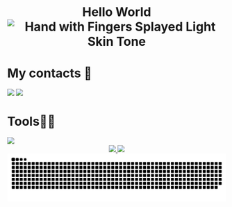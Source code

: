 <h1 align="center"> Hello World 
  <img src="https://raw.githubusercontent.com/Tarikul-Islam-Anik/Animated-Fluent-Emojis/master/Emojis/Hand%20gestures/Hand%20with%20Fingers%20Splayed%20Light%20Skin%20Tone.png" 
    alt="Hand with Fingers Splayed Light Skin Tone" 
    width="30" 
    height="30" />
</h1>

<h1>My contacts 📲</h1>
<div style="flex" aling="center">
  <a href="https://www.instagram.com/deryaxnw/" target="_blank"><img src="https://skillicons.dev/icons?i=instagram&theme=dark" /></a>
  <a href="https://www.linkedin.com/in/jo%C3%A3o-ryan-491869279/" target="_blank"><img src="https://skillicons.dev/icons?i=linkedin&theme=dark" /></a>
</div>
<h1>Tools👨‍💻</h1>



   <img src="https://skillicons.dev/icons?i=vscode,html,css,js,react,bootstrap,git,github&theme=dark" />

 <br> 

 <div align="center">
  <a href="https://github.com/deryaxnw">
    <img height="165em" src="https://github-readme-stats.vercel.app/api?username=deryaxnw&show_icons=true&theme=radical"/>
    <img height="165em" src="https://github-readme-stats.vercel.app/api/top-langs/?username=deryaxnw&layout=compact&theme=radical"/>
  </a>
</div>
<div align="center">
  <picture>
    <source media="(prefers-color-scheme: dark)" srcset="https://raw.githubusercontent.com/Platane/snk/output/github-contribution-grid-snake-dark.svg" />
    <source media="(prefers-color-scheme: light)" srcset="https://raw.githubusercontent.com/Platane/snk/output/github-contribution-grid-snake.svg" />
    <img alt="Jogo da Cobrinha" src="https://raw.githubusercontent.com/Platane/snk/output/github-contribution-grid-snake.svg" />
  </picture>
</div>
